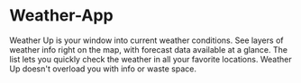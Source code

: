 # Weather-App
Weather Up is your window into current weather conditions. See layers of weather info right on the map, with forecast data available at a glance. The list lets you quickly check the weather in all your favorite locations. Weather Up doesn't overload you with info or waste space.
